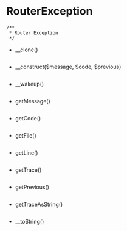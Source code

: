 # RouterException
```
/**
 * Router Exception
 */
```
- __clone()
```

```
- __construct($message, $code, $previous)
```

```
- __wakeup()
```

```
- getMessage()
```

```
- getCode()
```

```
- getFile()
```

```
- getLine()
```

```
- getTrace()
```

```
- getPrevious()
```

```
- getTraceAsString()
```

```
- __toString()
```

```

